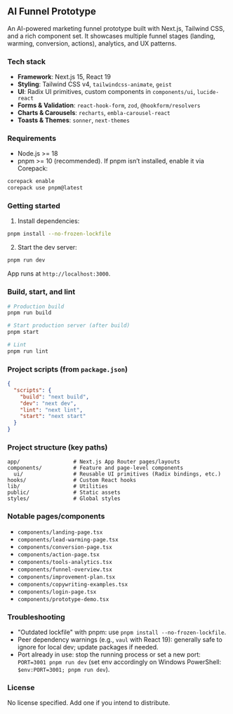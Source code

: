 ## AI Funnel Prototype

An AI-powered marketing funnel prototype built with Next.js, Tailwind CSS, and a rich component set. It showcases multiple funnel stages (landing, warming, conversion, actions), analytics, and UX patterns.

### Tech stack
- **Framework**: Next.js 15, React 19
- **Styling**: Tailwind CSS v4, `tailwindcss-animate`, `geist`
- **UI**: Radix UI primitives, custom components in `components/ui`, `lucide-react`
- **Forms & Validation**: `react-hook-form`, `zod`, `@hookform/resolvers`
- **Charts & Carousels**: `recharts`, `embla-carousel-react`
- **Toasts & Themes**: `sonner`, `next-themes`

### Requirements
- Node.js >= 18
- pnpm >= 10 (recommended). If pnpm isn’t installed, enable it via Corepack:

```bash
corepack enable
corepack use pnpm@latest
```

### Getting started
1) Install dependencies:

```bash
pnpm install --no-frozen-lockfile
```

2) Start the dev server:

```bash
pnpm run dev
```

App runs at `http://localhost:3000`.

### Build, start, and lint
```bash
# Production build
pnpm run build

# Start production server (after build)
pnpm start

# Lint
pnpm run lint
```

### Project scripts (from `package.json`)
```json
{
  "scripts": {
    "build": "next build",
    "dev": "next dev",
    "lint": "next lint",
    "start": "next start"
  }
}
```

### Project structure (key paths)
```
app/                 # Next.js App Router pages/layouts
components/          # Feature and page-level components
  ui/                # Reusable UI primitives (Radix bindings, etc.)
hooks/               # Custom React hooks
lib/                 # Utilities
public/              # Static assets
styles/              # Global styles
```

### Notable pages/components
- `components/landing-page.tsx`
- `components/lead-warming-page.tsx`
- `components/conversion-page.tsx`
- `components/action-page.tsx`
- `components/tools-analytics.tsx`
- `components/funnel-overview.tsx`
- `components/improvement-plan.tsx`
- `components/copywriting-examples.tsx`
- `components/login-page.tsx`
- `components/prototype-demo.tsx`

### Troubleshooting
- "Outdated lockfile" with pnpm: use `pnpm install --no-frozen-lockfile`.
- Peer dependency warnings (e.g., `vaul` with React 19): generally safe to ignore for local dev; update packages if needed.
- Port already in use: stop the running process or set a new port: `PORT=3001 pnpm run dev` (set env accordingly on Windows PowerShell: `$env:PORT=3001; pnpm run dev`).

### License
No license specified. Add one if you intend to distribute.

